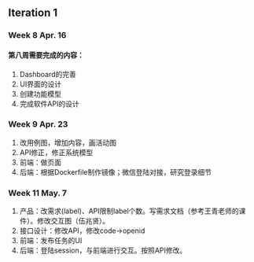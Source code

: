## Iteration 1

### Week 8 Apr. 16

#### 第八周需要完成的内容：

1. Dashboard的完善
2. UI界面的设计
3. 创建功能模型
4. 完成软件API的设计


### Week 9 Apr. 23

1. 改用例图，增加内容，画活动图
2. API修正，修正系统模型
3. 前端：做页面
4. 后端：根据Dockerfile制作镜像；微信登陆对接，研究登录细节

### Week 11 May. 7

1. 产品：改需求(label)、API限制label个数。写需求文档（参考王青老师的课件）。修改交互图（伍兆贤）。
2. 接口设计：修改API，修改code->openid
3. 前端：发布任务的UI
4. 后端：登陆session，与前端进行交互。按照API修改。
